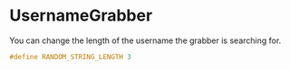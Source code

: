 # UsernameGrabber
You can change the length of the username the grabber is searching for.

```c++
#define RANDOM_STRING_LENGTH 3
```
